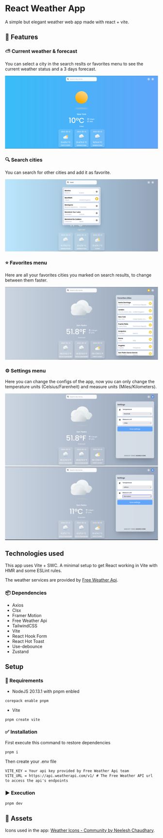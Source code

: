 # React Weather App

A simple but elegant weather web app made with react + vite.

## 🚀 Features

### ⛅ Current weather & forecast
You can select a city in the search reslts or favorites menu to see the current weather status and a 3 days forecast.

![Home](public/assets/previews/home-page.png)
### 🔍 Search cities
You can search for other cities and add it as favorite.

![Search](public/assets/previews/search-results.png)
### ⭐ Favorites menu
Here are all your favorites cities you marked on search results, to change between them faster.

![Favorites menu](public/assets/previews/favorites-menu.png)

### ⚙️ Settings menu
Here you can change the configs of the app, now you can only change the temperature units (Celsius/Farenheit) and measure units (Miles/Kilometers).

![Settings menu](public/assets/previews/settings-menu.png)
![Changing some settings](public/assets/previews/settings-menu-f.png)

## Technologies used
This app uses Vite + SWC. A minimal setup to get React working in Vite with HMR and some ESLint rules.

The weather services are provided by [Free Weather Api](https://www.weatherapi.com/).

### 📦 Dependencies

- Axios
- Clsx
- Framer Motion
- Free Weather Api
- TailwindCSS
- Vite
- React Hook Form
- React Hot Toast
- Use-debounce
- Zustand

##  Setup

### 📃 Requirements

- NodeJS 20.13.1 with pnpm enbled
```bash 
corepack enable pnpm
```
- Vite
```bash
pnpm create vite
```

### ✅ Installation

First execute this command to restore dependencies
```bash
pnpm i
```
Then create your .env file
``` dosini
VITE_KEY = Your api key provided by Free Weather Api team
VITE_URL = https://api.weatherapi.com/v1/ # The Free Weather API url to access the api's endpoints
```

### ▶️ Execution
```bash
pnpm dev
```

## 🧩 Assets

Icons used in the app: [Weather Icons - Community by Neelesh Chaudhary](https://www.figma.com/community/file/971051749541378755/weather-icons-community?searchSessionId=lvu0htux-009taqkvyu4zn).
